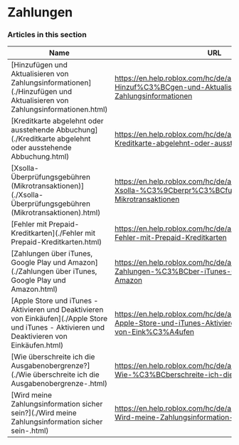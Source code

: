 # Zahlungen  
### Articles in this section
Name|URL
-|-
[Hinzufügen und Aktualisieren von Zahlungsinformationen](./Hinzufügen und Aktualisieren von Zahlungsinformationen.html) |https://en.help.roblox.com/hc/de/articles/203312560-Hinzuf%C3%BCgen-und-Aktualisieren-von-Zahlungsinformationen
[Kreditkarte abgelehnt oder ausstehende Abbuchung](./Kreditkarte abgelehnt oder ausstehende Abbuchung.html) |https://en.help.roblox.com/hc/de/articles/360000359923-Kreditkarte-abgelehnt-oder-ausstehende-Abbuchung
[Xsolla-Überprüfungsgebühren   (Mikrotransaktionen)](./Xsolla-Überprüfungsgebühren   (Mikrotransaktionen).html) |https://en.help.roblox.com/hc/de/articles/360016750311-Xsolla-%C3%9Cberpr%C3%BCfungsgeb%C3%BChren-Mikrotransaktionen
[Fehler mit Prepaid-Kreditkarten](./Fehler mit Prepaid-Kreditkarten.html) |https://en.help.roblox.com/hc/de/articles/203312680-Fehler-mit-Prepaid-Kreditkarten
[Zahlungen über iTunes, Google Play und Amazon](./Zahlungen über iTunes, Google Play und Amazon.html) |https://en.help.roblox.com/hc/de/articles/203312760-Zahlungen-%C3%BCber-iTunes-Google-Play-und-Amazon
[Apple Store und iTunes - Aktivieren und Deaktivieren von Einkäufen](./Apple Store und iTunes - Aktivieren und Deaktivieren von Einkäufen.html) |https://en.help.roblox.com/hc/de/articles/360029554512-Apple-Store-und-iTunes-Aktivieren-und-Deaktivieren-von-Eink%C3%A4ufen
[Wie überschreite ich die Ausgabenobergrenze?](./Wie überschreite ich die Ausgabenobergrenze-.html) |https://en.help.roblox.com/hc/de/articles/203312670-Wie-%C3%BCberschreite-ich-die-Ausgabenobergrenze
[Wird meine Zahlungsinformation sicher sein?](./Wird meine Zahlungsinformation sicher sein-.html) |https://en.help.roblox.com/hc/de/articles/203312590-Wird-meine-Zahlungsinformation-sicher-sein
